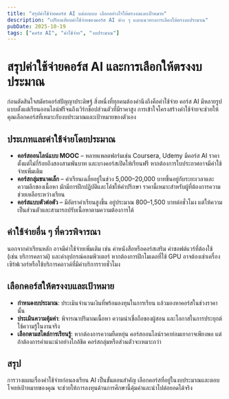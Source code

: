 ```yaml
---
title: "สรุปค่าใช้จ่ายคอร์ส AI แต่ละแบบ เลือกอย่างไรให้ตรงงบและเป้าหมาย"
description: "เปรียบเทียบค่าใช้จ่ายของคอร์ส AI ต่าง ๆ และแนวทางการเลือกให้ตรงงบประมาณ"
pubDate: 2025-10-19
tags: ["คอร์ส AI", "ค่าใช้จ่าย", "งบประมาณ"]
---
```


# สรุปค่าใช้จ่ายคอร์ส AI และการเลือกให้ตรงงบประมาณ

ก่อนตัดสินใจสมัครคอร์สปัญญาประดิษฐ์ สิ่งหนึ่งที่ทุกคนต้องคำนึงถึงคือค่าใช้จ่าย คอร์ส AI มีหลายรูปแบบตั้งแต่เรียนออนไลน์ฟรีจนถึงเวิร์กช็อปส่วนตัวที่มีราคาสูง การเข้าใจโครงสร้างค่าใช้จ่ายจะช่วยให้คุณเลือกคอร์สที่เหมาะกับงบประมาณและเป้าหมายของตัวเอง

## ประเภทและค่าใช้จ่ายโดยประมาณ

- **คอร์สออนไลน์แบบ MOOC** – หลายแพลตฟอร์มเช่น Coursera, Udemy มีคอร์ส AI ราคาตั้งแต่ไม่กี่ร้อยถึงสองสามพันบาท และบางคอร์สเปิดให้เรียนฟรี หากต้องการใบประกาศอาจมีค่าใช้จ่ายเพิ่มเติม
- **คอร์สกลุ่มขนาดเล็ก** – ค่าเรียนเฉลี่ยอยู่ในช่วง 5,000–20,000 บาทขึ้นอยู่กับระยะเวลาและความลึกของเนื้อหา มักมีการฝึกปฏิบัติและโค้ชให้คำปรึกษา ราคานี้เหมาะสำหรับผู้ที่ต้องการความช่วยเหลือระหว่างเรียน
- **คอร์สแบบตัวต่อตัว** – มีอัตราค่าเรียนสูงขึ้น อยู่ประมาณ 800–1,500 บาทต่อชั่วโมง แต่ให้ความเป็นส่วนตัวและสามารถปรับเนื้อหาตามความต้องการได้

## ค่าใช้จ่ายอื่น ๆ ที่ควรพิจารณา

นอกจากค่าเรียนหลัก อาจมีค่าใช้จ่ายเพิ่มเติม เช่น ค่าหนังสือหรือคอร์สเสริม ค่าซอฟต์แวร์ที่ต้องใช้ (เช่น บริการคลาวด์) และค่าอุปกรณ์คอมพิวเตอร์ หากต้องการฝึกโมเดลที่ใช้ GPU อาจต้องเช่าเครื่องเซิร์ฟเวอร์หรือใช้บริการคลาวด์ที่มีค่าบริการรายชั่วโมง

## เลือกคอร์สให้ตรงงบและเป้าหมาย

- **กำหนดงบประมาณ**: ประเมินจำนวนเงินที่พร้อมลงทุนในการเรียน แล้วมองหาคอร์สในช่วงราคานั้น
- **ประเมินความคุ้มค่า**: พิจารณาปริมาณเนื้อหา ความน่าเชื่อถือของผู้สอน และโอกาสในการประยุกต์ใช้ความรู้ในงานจริง
- **เลือกตามสไตล์การเรียนรู้**: หากต้องการความยืดหยุ่น คอร์สออนไลน์ราคาย่อมเยาอาจเพียงพอ แต่ถ้าต้องการคำแนะนำอย่างใกล้ชิด คอร์สกลุ่มหรือส่วนตัวจะเหมาะกว่า

## สรุป

การวางแผนเรื่องค่าใช้จ่ายก่อนลงเรียน AI เป็นขั้นตอนสำคัญ เลือกคอร์สที่อยู่ในงบประมาณและตอบโจทย์เป้าหมายของคุณ จะช่วยให้การลงทุนด้านการศึกษานี้คุ้มค่าและนำไปต่อยอดได้จริง
